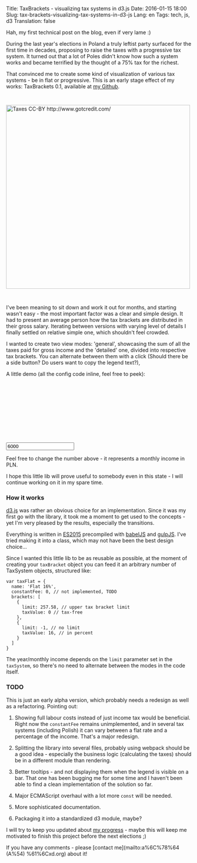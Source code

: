 Title: TaxBrackets - visualizing tax systems in d3.js
Date: 2016-01-15 18:00
Slug: tax-brackets-visualizing-tax-systems-in-d3-js
Lang: en
Tags: tech, js, d3
Translation: false

Hah, my first technical post on the blog, even if very lame :)

During the last year's elections in Poland a truly leftist party surfaced for the first time in decades, proposing to raise the taxes with a progressive tax system. It turned out that a lot of Poles didn't know how such a system works and became terrified by the thought of a 75% tax for the richest.

That convinced me to create some kind of visualization of various tax systems - be in flat or progressive. This is an early stage effect of my works: TaxBrackets 0.1, available at [my Github](http://github.com/pawelchojnacki/d3-taxBrackets).

<a href="https://www.flickr.com/photos/jakerust/16825349671/">
  <img title="Taxes CC-BY http://www.gotcredit.com/" class="article-img" src="/images/11_taxbrackets/taxes.jpg" style="width: 500px; height: auto; margin: 2em auto;">
</a>

I've been meaning to sit down and work it out for months, and starting wasn't easy - the most important factor was a clear and simple design. It had to present an average person how the tax brackets are distributed in their gross salary. Iterating between versions with varying level of details I finally settled on relative simple one, which shouldn't feel crowded.

I wanted to create two view modes: 'general', showcasing the sum of all the taxes paid for gross income and the 'detailed' one, divided into respective tax brackets. You can alternate between them with a click (Should there be a side button? Do users want to copy the legend text?),

A little demo (all the config code inline, feel free to peek):

<div>
    <svg id="taxBrackets"></svg>
</div>

<input id="salary"
       type="number"
       value="6000">

<style>
  .salary {
    fill: rgba(0,0,255,0.25);
  }
  .tax {
    fill: rgba(255,0,0,0.5);
  }
  .net {
    fill: rgba(0,255,0,0.4);
  }
  text {
    font-family: sans;
  }
  .d3-tooltip {
    line-height: 1;
    font-family: sans;
    padding: 6px;
    background: rgba(0, 0, 0, 0.8);
    color: #fff;
    border-radius: 2px;
  }
</style>

<script src="scripts/11_taxbrackets/d3.min.js"></script>
<script src="scripts/11_taxbrackets/d3-tip.js"></script>
<script src="scripts/11_taxbrackets/jquery.min.js"></script>
<script type="text/javascript"
      src="scripts/11_taxbrackets/taxBrackets.js"
      charset="utf-8"></script>

<script>
var taxRazem = {
  name: 'Progressive',
  constantFee: 0,
  brackets: [
    {
      limit: 1000,
      taxValue: 0,
    },
    {
      limit: 5000,
      taxValue: 22,
    },
    {
      limit: 10000,
      taxValue: 33,
    },
    {
      limit: 20833,
      taxValue: 44,
    },
    {
      limit: 41667,
      taxValue: 55,
    },
    {
      limit: -1, /* inf */
      taxValue: 75,
    }
  ]
};

var taxCurrent = {
  name: 'Current',
  constantFee: 0,
  brackets: [
    {
      limit: 257.58,
      taxValue: 0
    },
    {
      limit: 7127.33,
      taxValue: 18
    },
    {
      limit: -1,
      taxValue: 32
    }
  ]
}

var taxNowoczesna = {
  name: 'Flat 16%',
  constantFee: 0,
  brackets: [
    {
      limit: 257.58,
      taxValue: 0
    },
    {
      limit: -1,
      taxValue: 16,
    }
  ]
}

var tbInstance = new TaxBrackets('#taxBrackets',
        [taxCurrent, taxRazem, taxNowoczesna],
        {outerWidth: $('#taxBrackets').parent().width()});
tbInstance.initGraph($('#salary').val());

$('#salary').on('keyup', function (event) {
  var value = $('#salary').val();
  tbInstance.initGraph(value);
});
</script>

Feel free to change the number above - it represents a monthly income in PLN.

I hope this little lib will prove useful to somebody even in this state - I will continue working on it in my spare time.

### How it works

[d3.js](http://d3js.org/) was rather an obvious choice for an implementation. Since it was my first go with the library, it took me a moment to get used to the concepts - yet I'm very pleased by the results, especially the transitions.

Everything is written in [ES2015](https://babeljs.io/docs/learn-es2015/) precompiled with [babelJS](https://babeljs.io/) and [gulpJS](http://gulpjs.com/). I've tried making it into a class, which may not have been the best design choice...

Since I wanted this little lib to be as reusable as possible, at the moment of creating your `taxBracket` object you can feed it an arbitrary number of TaxSystem objects, structured like:

    var taxFlat = {
      name: 'Flat 16%',
      constantFee: 0, // not implemented, TODO
      brackets: [
        {
          limit: 257.58, // upper tax bracket limit
          taxValue: 0 // tax-free
        },
        {
          limit: -1, // no limit
          taxValue: 16, // in percent
        }
      ]
    }

The year/monthly income depends on the `limit` parameter set in the `taxSystem`, so there's no need to alternate between the modes in the code itself.

### TODO

This is just an early alpha version, which probably needs a redesign as well as a refactoring. Pointing out:

1. Showing full labour costs instead of just income tax would be beneficial. Right now the `constantFee` remains unimplemented, and in several tax systems (including Polish) it can vary between a flat rate and a percentage of the income. That's a major redesign.

2. Splitting the library into several files, probably using webpack should be a good idea - especially the business logic (calculating the taxes) should be in a different module than rendering.

3. Better tooltips - and not displaying them when the legend is visible on a bar. That one has been bugging me for some time and I haven't been able to find a clean implementation of the solution so far.

4. Major ECMAScript overhaul with a lot more `const` will be needed.

5. More sophisticated documentation.

6. Packaging it into a standardized d3 module, maybe?

I will try to keep you updated about [my progress](http://github.com/pawelchojnacki/d3-taxBrackets) - maybe this will keep me motivated to finish this project before the next elections ;)

If you have any comments - please [contact me](mailto:a%6C%78%64 (A%54) %61%6Cxd.org) about it!

